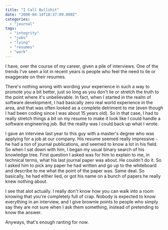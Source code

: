 ```yaml
---
title: "I Call Bullshit"
date: "2008-04-14T18:37:09.000Z"
categories: 
  - "journal"
tags: 
  - "integrity"
  - "jobs"
  - "lying"
  - "resumes"
  - "work"
---
```


I have, over the course of my career, given a pile of interviews. One of the trends I've seen a lot in recent years is people who feel the need to lie or exaggerate on their resumes.

There's nothing wrong with wording your experience in such a way to promote you a bit better, just so long as you don't lie or stretch the truth to the point where it's unbelievable. In fact, when I started in the realm of software development, I had basically zero real world experience in the area, and that was often looked as a complete detriment to me (even though I had been coding since I was about 15 years old). So in that case, I had to really stretch things a bit on my resume to make it look like I could handle a software engineering job. But the reality was I could back up what I wrote.

I gave an interview last year to this guy with a master's degree who was applying for a job at our company. His resume seemed really impressive - he had a ton of journal publications, and seemed to know a lot in his field. So when I sat down with him, I began my usual binary search of his knowledge tree. First question I asked was for him to explain to me, in technical terms, what his last journal paper was about. He couldn't do it. So I asked him to pick any paper he had written and go up to the whiteboard and describe to me what the point of the paper was. Same deal. So basically, he had either lied, or got his name on a bunch of papers he really knew nothing about.

I see that alot actually. I really don't know how you can walk into a room knowing that you're completely full of crap. Nobody is expected to know everything in an interview, and I give brownie points to people who simply say they are not sure when I ask them something, instead of pretending to know the answer.

Anyways, that's enough ranting for now.
